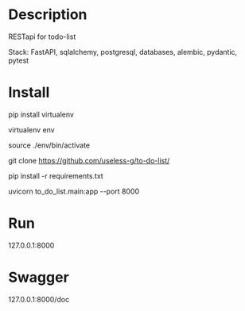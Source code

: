 Description
===========
RESTapi for todo-list

Stack: FastAPI, sqlalchemy, postgresql, databases, alembic, pydantic, pytest

Install
=======

pip install virtualenv

virtualenv env

source ./env/bin/activate

git clone https://github.com/useless-g/to-do-list/

pip install -r requirements.txt

uvicorn to_do_list.main:app --port 8000

Run
===
127.0.0.1:8000

Swagger
=======
127.0.0.1:8000/doc

